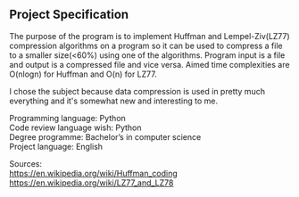 ## Project Specification


The purpose of the program is to implement Huffman and Lempel-Ziv(LZ77) compression algorithms on a program so it can be used to compress a file to a smaller size(<60%) using one of the algorithms. Program input is a file and output is a compressed file and vice versa. Aimed time complexities are O(nlogn) for Huffman and O(n) for LZ77.  

I chose the subject because data compression is used in pretty much everything and it's somewhat new and interesting to me.

Programming language: Python  
Code review language wish: Python  
Degree programme: Bachelor’s in computer science  
Project language: English

Sources:  
https://en.wikipedia.org/wiki/Huffman_coding  
https://en.wikipedia.org/wiki/LZ77_and_LZ78
